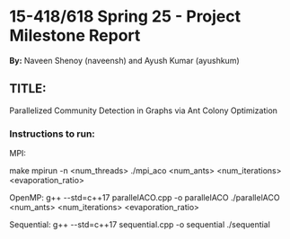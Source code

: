 # 15-418/618 Spring 25 - Project Milestone Report

**By:** Naveen Shenoy (naveensh) and Ayush Kumar (ayushkum)

## TITLE:
Parallelized Community Detection in Graphs via Ant Colony Optimization

### Instructions to run:

MPI:

make
mpirun -n <num_threads> ./mpi_aco <num_ants> <num_iterations> <alpha> <beta> <rho> <evaporation_ratio>

OpenMP:
g++ --std=c++17 parallelACO.cpp -o parallelACO
./parallelACO <num_ants> <num_iterations> <alpha> <beta> <rho> <evaporation_ratio>

Sequential:
g++ --std=c++17 sequential.cpp -o sequential
./sequential